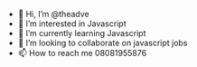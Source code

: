 - 👋 Hi, I’m @theadve
- 👀 I’m interested in Javascript
- 🌱 I’m currently learning Javascript
- 💞️ I’m looking to collaborate on javascript jobs
- 📫 How to reach me 08081955876

<!---
theadve/theadve is a ✨ special ✨ repository because its `README.md` (this file) appears on your GitHub profile.
You can click the Preview link to take a look at your changes.
--->
